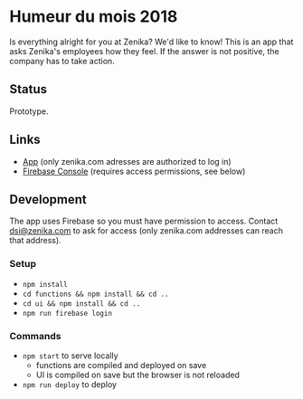 # Humeur du mois 2018

Is everything alright for you at Zenika? We'd like to know! This is an app that asks Zenika's employees how they feel. If the answer is not positive, the company has to take action.

## Status

Prototype.

## Links

- [App](https://humeur-du-mois-2018.firebaseapp.com) (only zenika.com adresses are authorized to log in)
- [Firebase Console](https://console.firebase.google.com/) (requires access permissions, see below)

## Development

The app uses Firebase so you must have permission to access. Contact dsi@zenika.com to ask for access (only zenika.com addresses can reach that address).

### Setup

- `npm install`
- `cd functions && npm install && cd ..`
- `cd ui && npm install && cd ..`
- `npm run firebase login`

### Commands

- `npm start` to serve locally
  - functions are compiled and deployed on save
  - UI is compiled on save but the browser is not reloaded
- `npm run deploy` to deploy
